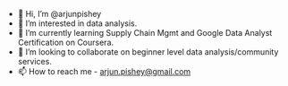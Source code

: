 - 👋 Hi, I’m @arjunpishey
- 👀 I’m interested in data analysis.
- 🌱 I’m currently learning Supply Chain Mgmt and Google Data Analyst Certification on Coursera.
- 💞️ I’m looking to collaborate on beginner level data analysis/community services.
- 📫 How to reach me - arjun.pishey@gmail.com

<!---
arjunpishey/arjunpishey is a ✨ special ✨ repository because its `README.md` (this file) appears on your GitHub profile.
You can click the Preview link to take a look at your changes.
--->
